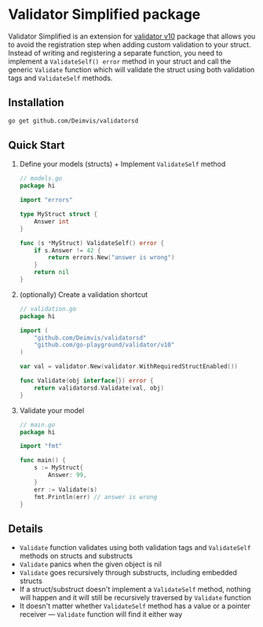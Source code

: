 # Validator Simplified package

Validator Simplified is an extension for [validator v10](https://pkg.go.dev/github.com/go-playground/validator/v10) package that allows you to avoid the registration step when adding custom validation to your struct. Instead of writing and registering a separate function, you need to implement a `ValidateSelf() error` method in your struct and call the generic `Validate` function which will validate the struct using both validation tags and `ValidateSelf` methods.

## Installation

```bash
go get github.com/Deimvis/validatorsd
```

## Quick Start

1. Define your models (structs) + Implement `ValidateSelf` method

    ```go
    // models.go
    package hi

    import "errors"

    type MyStruct struct {
        Answer int
    }

    func (s *MyStruct) ValidateSelf() error {
        if s.Answer != 42 {
            return errors.New("answer is wrong")
        }
        return nil
    }
    ```

2. (optionally) Create a validation shortcut

    ```go
    // validation.go
    package hi

    import (
        "github.com/Deimvis/validatorsd"
        "github.com/go-playground/validator/v10"
    )

    var val = validator.New(validator.WithRequiredStructEnabled())

    func Validate(obj interface{}) error {
        return validatorsd.Validate(val, obj)
    }
    ```

3. Validate your model

    ```go
    // main.go
    package hi
    
    import "fmt"
    
    func main() {
        s := MyStruct{
            Answer: 99,
        }
        err := Validate(s)
        fmt.Println(err) // answer is wrong
    }
    ```

## Details

* `Validate` function validates using both validation tags and `ValidateSelf` methods on structs and substructs
* `Validate` panics when the given object is nil
* `Validate` goes recursively through substructs, including embedded structs
* If a struct/substruct doesn't implement a `ValidateSelf` method, nothing will happen and it will still be recursively traversed by `Validate` function
* It doesn't matter whether `ValidateSelf` method has a value or a pointer receiver — `Validate` function will find it either way
